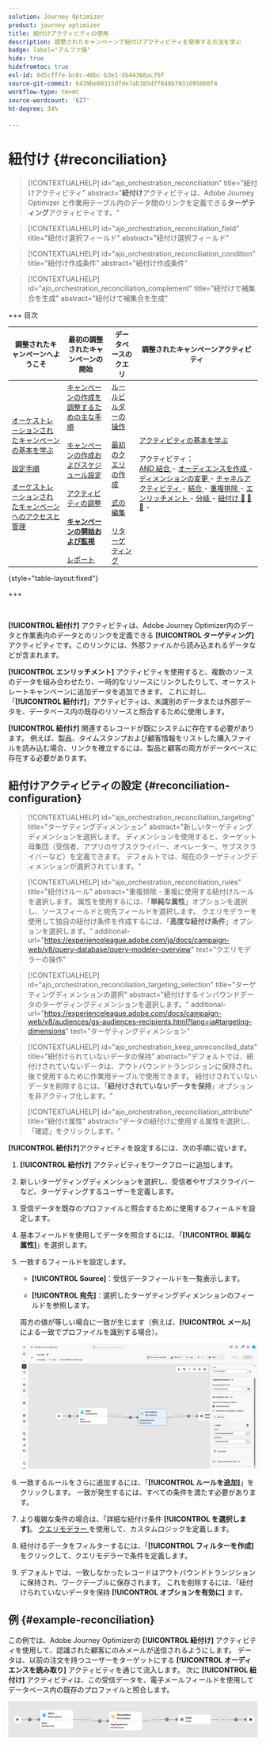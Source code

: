 ```yaml
---
solution: Journey Optimizer
product: journey optimizer
title: 紐付けアクティビティの使用
description: 調整されたキャンペーンで紐付けアクティビティを使用する方法を学ぶ
badge: label="アルファ版"
hide: true
hidefromtoc: true
exl-id: 0d5cfffe-bc6c-40bc-b3e1-5b44368ac76f
source-git-commit: 6439be00315dfde7ab385d7f848b7031d95060f4
workflow-type: tm+mt
source-wordcount: '627'
ht-degree: 34%

---
```


# 紐付け {#reconciliation}

>[!CONTEXTUALHELP]
>id="ajo_orchestration_reconciliation"
>title="紐付けアクティビティ"
>abstract="**紐付け**&#x200B;アクティビティは、Adobe Journey Optimizer と作業用テーブル内のデータ間のリンクを定義できる&#x200B;**ターゲティング**&#x200B;アクティビティです。"

>[!CONTEXTUALHELP]
>id="ajo_orchestration_reconciliation_field"
>title="紐付け選択フィールド"
>abstract="紐付け選択フィールド"

>[!CONTEXTUALHELP]
>id="ajo_orchestration_reconciliation_condition"
>title="紐付け作成条件"
>abstract="紐付け作成条件"

>[!CONTEXTUALHELP]
>id="ajo_orchestration_reconciliation_complement"
>title="紐付けで補集合を生成"
>abstract="紐付けで補集合を生成"

+++ 目次

| 調整されたキャンペーンへようこそ | 最初の調整されたキャンペーンの開始 | データベースのクエリ | 調整されたキャンペーンアクティビティ |
|---|---|---|---|
| [ オーケストレーションされたキャンペーンの基本を学ぶ ](gs-orchestrated-campaigns.md)<br/><br/>[ 設定手順 ](configuration-steps.md)<br/><br/>[ オーケストレーションされたキャンペーンへのアクセスと管理 ](access-manage-orchestrated-campaigns.md) | [ キャンペーンの作成を調整するための主な手順 ](gs-campaign-creation.md)<br/><br/>[ キャンペーンの作成およびスケジュール設定 ](create-orchestrated-campaign.md)<br/><br/>[ アクティビティの調整 ](orchestrate-activities.md)<br/><br/><b>[ キャンペーンの開始および監視 ](start-monitor-campaigns.md)</b><br/><br/>[ レポート ](reporting-campaigns.md) | [ ルールビルダーの操作 ](orchestrated-rule-builder.md)<br/><br/>[ 最初のクエリの作成 ](build-query.md)<br/><br/>[ 式の編集 ](edit-expressions.md)<br/><br/>[ リターゲティング ](retarget.md) | [ アクティビティの基本を学ぶ ](activities/about-activities.md)<br/><br/> アクティビティ：<br/>[AND 結合 ](activities/and-join.md) - [ オーディエンスを作成 ](activities/build-audience.md) - [ ディメンションの変更 ](activities/change-dimension.md) - [ チャネルアクティビティ ](activities/channels.md) - [ 結合 ](activities/combine.md) - [ 重複排除 ](activities/deduplication.md) - [ エンリッチメント ](activities/enrichment.md) - [ 分岐 ](activities/fork.md) - [ 紐付け ](activities/reconciliation.md) [&#128279;](save-audience.md) [&#128279;](activities/split.md) [&#128279;](activities/wait.md) - |

{style="table-layout:fixed"}

+++

<br/>

**[!UICONTROL 紐付け]** アクティビティは、Adobe Journey Optimizer内のデータと作業表内のデータとのリンクを定義できる **[!UICONTROL ターゲティング]** アクティビティです。このリンクには、外部ファイルから読み込まれるデータなどが含まれます。

**[!UICONTROL エンリッチメント]** アクティビティを使用すると、複数のソースのデータを組み合わせたり、一時的なリソースにリンクしたりして、オーケストレートキャンペーンに追加データを追加できます。 これに対し、「**[!UICONTROL 紐付け]**」アクティビティは、未識別のデータまたは外部データを、データベース内の既存のリソースと照合するために使用します。

**[!UICONTROL 紐付け]** 関連するレコードが既にシステムに存在する必要があります。 例えば、製品、タイムスタンプおよび顧客情報をリストした購入ファイルを読み込む場合、リンクを確立するには、製品と顧客の両方がデータベースに存在する必要があります。

## 紐付けアクティビティの設定 {#reconciliation-configuration}

>[!CONTEXTUALHELP]
>id="ajo_orchestration_reconciliation_targeting"
>title="ターゲティングディメンション"
>abstract="新しいターゲティングディメンションを選択します。 ディメンションを使用すると、ターゲット母集団（受信者、アプリのサブスクライバー、オペレーター、サブスクライバーなど）を定義できます。 デフォルトでは、現在のターゲティングディメンションが選択されています。"

>[!CONTEXTUALHELP]
>id="ajo_orchestration_reconciliation_rules"
>title="紐付けルール"
>abstract="重複排除 - 重複に使用する紐付けルールを選択します。 属性を使用するには、「**単純な属性**」オプションを選択し、ソースフィールドと宛先フィールドを選択します。 クエリモデラーを使用して独自の紐付け条件を作成するには、「**高度な紐付け条件**」オプションを選択します。"
>additional-url="https://experienceleague.adobe.com/ja/docs/campaign-web/v8/query-database/query-modeler-overview" text="クエリモデラーの操作"

>[!CONTEXTUALHELP]
>id="ajo_orchestration_reconciliation_targeting_selection"
>title="ターゲティングディメンションの選択"
>abstract="紐付けするインバウンドデータのターゲティングディメンションを選択します。"
>additional-url="https://experienceleague.adobe.com/docs/campaign-web/v8/audiences/gs-audiences-recipients.html?lang=ja#targeting-dimensions" text="ターゲティングディメンション"

>[!CONTEXTUALHELP]
>id="ajo_orchestration_keep_unreconciled_data"
>title="紐付けられていないデータの保持"
>abstract="デフォルトでは、紐付けされていないデータは、アウトバウンドトランジションに保持され、後で使用するために作業用テーブルで使用できます。 紐付けされていないデータを削除するには、「**紐付けされていないデータを保持**」オプションを非アクティブ化します。"

>[!CONTEXTUALHELP]
>id="ajo_orchestration_reconciliation_attribute"
>title="紐付け属性"
>abstract="データの紐付けに使用する属性を選択し、「確認」をクリックします。"

**[!UICONTROL 紐付け]**&#x200B;アクティビティを設定するには、次の手順に従います。

1. **[!UICONTROL 紐付け]** アクティビティをワークフローに追加します。

1. 新しいターゲティングディメンションを選択し、受信者やサブスクライバーなど、ターゲティングするユーザーを定義します。

1. 受信データを既存のプロファイルと照合するために使用するフィールドを設定します。

1. 基本フィールドを使用してデータを照合するには、「**[!UICONTROL 単純な属性]**」を選択します。

1. 一致するフィールドを設定します。

   * **[!UICONTROL Source]**：受信データフィールドを一覧表示します。

   * **[!UICONTROL 宛先]**：選択したターゲティングディメンションのフィールドを参照します。

   両方の値が等しい場合に一致が生じます（例えば、**[!UICONTROL メール]** による一致でプロファイルを識別する場合）。

   ![](../assets/workflow-reconciliation-criteria.png)

1. 一致するルールをさらに追加するには、「**[!UICONTROL ルールを追加]**」をクリックします。 一致が発生するには、すべての条件を満たす必要があります。

1. より複雑な条件の場合は、「詳細な紐付け条件 **[!UICONTROL を選択します]**。 [ クエリモデラー ](../orchestrated-rule-builder.md) を使用して、カスタムロジックを定義します。

1. 紐付けるデータをフィルターするには、「**[!UICONTROL フィルターを作成]** をクリックして、クエリモデラーで条件を定義します。

1. デフォルトでは、一致しなかったレコードはアウトバウンドトランジションに保持され、ワークテーブルに保存されます。 これを削除するには、「紐付けられていないデータを保持 **[!UICONTROL オプションを有効に]** ます。

## 例 {#example-reconciliation}

この例では、Adobe Journey Optimizerの **[!UICONTROL 紐付け]** アクティビティを使用して、認識された顧客にのみメールが送信されるようにします。 データは、以前の注文を持つユーザーをターゲットにする **[!UICONTROL オーディエンスを読み取り]** アクティビティを通じて流入します。 次に **[!UICONTROL 紐付け]** アクティビティは、この受信データを、電子メールフィールドを使用してデータベース内の既存のプロファイルと照合します。

![](../assets/workflow-reconciliation-sample-1.0.png)
